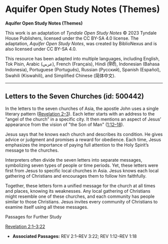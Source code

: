 # Aquifer Open Study Notes (Themes)

**Aquifer Open Study Notes (Themes)**

This work is an adaptation of *Tyndale Open Study Notes* © 2023 Tyndale House Publishers, licensed under the CC BY\-SA 4\.0 license. The adaptation, *Aquifer Open Study Notes*, was created by BiblioNexus and is also licensed under CC BY\-SA 4\.0\.

This resource has been adapted into multiple languages, including English, Tok Pisin, Arabic (عربي), French (Français), Hindi (हिंदी), Indonesian (Bahasa Indonesia), Portuguese (Português), Russian (Русский), Spanish (Español), Swahili (Kiswahili), and Simplified Chinese (简体中文).



--------------------------------

## Letters to the Seven Churches (id: 500442)

In the letters to the seven churches of Asia, the apostle John uses a single literary pattern ([Revelation 2–3](https://ref.ly/Rev2:1-Rev3:22)). Each letter starts with an address to the “angel of the church” in a specific city. It then mentions an aspect of Jesus’ appearance from the vision of "the Son of Man" ([1:12–18](https://ref.ly/Rev1:12-Rev1:18)). 

Jesus says that he knows each church and describes its condition. He gives advice or judgment and promises a reward for obedience. Each time, Jesus emphasizes the importance of paying full attention to the Holy Spirit’s message to the churches.

Interpreters often divide the seven letters into separate messages, symbolizing seven types of people or time periods. Yet, these letters were first from Jesus to specific local churches in Asia. Jesus knows each local gathering of Christians and encourages them to follow him faithfully. 

Together, these letters form a unified message for the church at all times and places, knowing its weaknesses. Any local gathering of Christians might resemble one of these churches, and each community has people similar to those Christians. Jesus invites every community of Christians to examine itself using all these messages.

Passages for Further Study

[Revelation 2:1–3:22](https://ref.ly/Rev2:1-Rev3:22)

* **Associated Passages:** REV 2:1–REV 3:22; REV 1:12–REV 1:18

